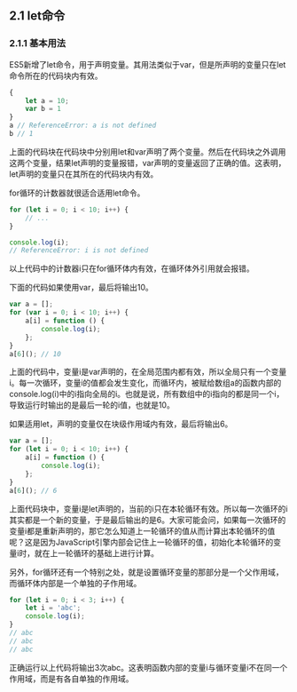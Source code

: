 ## 2.1 let命令

### 2.1.1 基本用法

ES5新增了let命令，用于声明变量。其用法类似于var，但是所声明的变量只在let命令所在的代码块内有效。
``` js
{
    let a = 10;
    var b = 1
}
a // ReferenceError: a is not defined
b // 1
```
上面的代码块在代码块中分别用let和var声明了两个变量。然后在代码块之外调用这两个变量，结果let声明的变量报错，var声明的变量返回了正确的值。这表明，let声明的变量只在其所在的代码块内有效。

for循环的计数器就很适合适用let命令。
```js
for (let i = 0; i < 10; i++) {
    // ...
} 

console.log(i);
// ReferenceError: i is not defined
```
以上代码中的计数器i只在for循环体内有效，在循环体外引用就会报错。

下面的代码如果使用var，最后将输出10。
```js
var a = [];
for (var i = 0; i < 10; i++) {
    a[i] = function () {
        console.log(i);
    };
}
a[6](); // 10
```
上面的代码中，变量i是var声明的，在全局范围内都有效，所以全局只有一个变量i。每一次循环，变量i的值都会发生变化，而循环内，被赋给数组a的函数内部的console.log(i)中的i指向全局的i。也就是说，所有数组中的i指向的都是同一个i，导致运行时输出的是最后一轮的i值，也就是10。

如果适用let，声明的变量仅在块级作用域内有效，最后将输出6。
```js
var a = [];
for (let i = 0; i < 10; i++) {
    a[i] = function () {
        console.log(i);
    };
}
a[6](); // 6
```
上面代码块中，变量i是let声明的，当前的i只在本轮循环有效。所以每一次循环的i其实都是一个新的变量，于是最后输出的是6。大家可能会问，如果每一次循环的变量i都是重新声明的，那它怎么知道上一轮循环的值从而计算出本轮循环的值呢？这是因为JavaScript引擎内部会记住上一轮循环的值，初始化本轮循环的变量i时，就在上一轮循环的基础上进行计算。

另外，for循环还有一个特别之处，就是设置循环变量的那部分是一个父作用域，而循环体内部是一个单独的子作用域。
```js
for (let i = 0; i < 3; i++) {
    let i = 'abc';
    console.log(i);
}
// abc
// abc
// abc
```
正确运行以上代码将输出3次abc。这表明函数内部的变量i与循环变量i不在同一个作用域，而是有各自单独的作用域。
